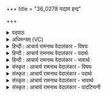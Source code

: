 +++
title = "36_0278 यद्याव इन्द्र"

+++
<details><summary>पदपाठः</summary>

य꣢त्। द्या꣡वः꣢꣯। इ꣣न्द्र। ते। शत꣢म्। श꣣त꣢म्। भू꣡मीः꣢꣯। उ꣣त꣢। स्युः। न। त्वा꣣। वज्रिन्। सह꣡स्र꣢म्। सू꣡र्याः꣢꣯। अ꣡नु꣢꣯। न। जा꣣त꣢म्। अ꣣ष्ट। रो꣡द꣢꣯सी꣣इ꣡ति꣢। २७८।
</details>

<details><summary>अधिमन्त्रम् (VC)</summary>

- इन्द्रः
- पुरुहन्मा आङ्गिरसः
- बृहती
- मध्यमः
- ऐन्द्रं काण्डम्
</details>

<details><summary>हिन्दी : आचार्य रामनाथ वेदालंकार - विषयः</summary>

अगले मन्त्र में परमेश्वर की महिमा का वर्णन है।
</details>

<details><summary>हिन्दी : आचार्य रामनाथ वेदालंकार - पदार्थः</summary>

पदार्थान्वय -  हे (वज्रिन्) वज्रधारी के समान सब सूर्य, चन्द्र, मेघ आदि को नियम में चलानेवाले (इन्द्र) महामहिम परमेश्वर ! (यत्) यदि (ते) आपके रचे हुए (द्यावः) द्यौ लोक (शतम्) सौ, (उत) और (भूमीः) भूमियाँ भी (शतम्) सौ (स्युः) हो जाएँ और (सूर्याः) सूर्य (सहस्रम्) हजार हो जाएँ, तो भी वे (त्वा) तेरी (न) नहीं (अनु) बराबरी कर सकते। (न) न ही (रोदसी) आकाश-भूमि के मध्य में (जातम्) उत्पन्न वायु, बादल, पहाड़, झरने, नदी, सागर आदि जो कुछ हैं, वे सब भी (अष्ट) तेरी महिमा का पार पा सकते हैं। अर्थात् तेरी महिमा अपरम्पार है ॥६॥ इस मन्त्र में द्यौ, भूमि और सूर्य से शत तथा सहस्र संख्याओं का सम्बन्ध न होने पर भी उनके साथ सम्बन्ध वर्णित होने से असम्बन्ध में सम्बन्ध रूप अतिशयोक्ति अलङ्कार है। साथ ही उपमानों से उपमेय का आधिक्य वर्णित होने से व्यतिरेक अलङ्कार भी है। ‘शतं, शतं’ में लाटानुप्रास है ॥६॥
</details>

<details><summary>हिन्दी : आचार्य रामनाथ वेदालंकार - भावार्थः</summary>

भावार्थ -  उषा, सूर्य, चाँद, तारे, भूमि, नदियाँ, पहाड़, समुद्र, वृक्ष, वनस्पतियाँ, दिन-रात, ऋतुएँ, वर्ष ये सब सौ हजार या लाख भी क्यों न हो जाएँ, परमेश्वर की महिमा को प्राप्त नहीं कर सकते ॥६॥
</details>

<details><summary>संस्कृत : आचार्य रामनाथ वेदालंकार - विषयः</summary>

अथ परमेश्वरस्य महिमानमाह।
</details>

<details><summary>संस्कृत : आचार्य रामनाथ वेदालंकार - पदार्थः</summary>

पदार्थान्वय -  हे (वज्रिन्) वज्रधर इव सर्वेषां सूर्यचन्द्रपर्जन्यादीनां यथानियमं संचालयितः (इन्द्र) महामहिम परमेश्वर ! (यत्) यदि (ते) तव, त्वद्रचिता इत्यर्थः (द्यावः) द्युलोकाः (शतम्) शतसंख्यकाः, (उत) अपि च (भूमीः) भूमयः। भूमि शब्दाज्जसि भूमयः इति प्राप्ते पूर्वसवर्णदीर्घः। (शतम्) शतसंख्यकाः (स्युः) भवेयुः, किं च (सूर्याः) आदित्याः (सहस्रम्) सहस्रसंख्यकाः स्युः, तथापि (त्वा) त्वाम् (न) नैव (अनु२) अन्वश्नुवते, (न) नैव (रोदसी) रोदस्योः द्यावापृथिव्योर्मध्ये। सप्तमीद्विवचने ‘सुपां सुलुक्०’ अ० ७।१।३९ इति पूर्वसवर्णदीर्घादेशः। (जातम्) उत्पन्नं वायुपर्जन्यगिरिनिर्झरसरित्सागरादिकं सर्वमपि (अष्ट) आष्ट, महिम्ना त्वाम् अश्नुते। अशू व्याप्तौ धातोर्लडर्थे लुङि अनिट्पक्षे छन्दसि आडागमाभावे प्रथमपुरुषैकवचने रूपम्। तव महिमा सर्वातिशायी वर्तत इति भावः। ऋषिरप्याह—ज्यायान् पृथिव्या ज्यायानन्तरिक्षाद् ज्यायान् दिवो ज्यायानेभ्यो लोकेभ्यः। छा० उ० ३।१४।३ इति ॥६॥ अत्र द्युभूमिसूर्याणां शतसहस्रसंख्याऽसम्बन्धेऽपि तत्सम्बन्धवर्णनाद् असम्बन्धे सम्बन्धरूपोऽतिशयोक्तिरलङ्कारः।३ किञ्च, उपमानेभ्य उपमेयस्याधिक्यवर्णनाद् व्यतिरेकोऽपि४। ‘शतं, शतं’ इत्यत्र च लाटानुप्रासः ॥६॥
</details>

<details><summary>संस्कृत : आचार्य रामनाथ वेदालंकार - भावार्थः</summary>

भावार्थ -  उषाः सूर्यश्चन्द्रस्तारका भूमिर्नद्यः पर्वताः समुद्रा वृक्षा वनस्पतयोऽहोरात्रा ऋतवः संवत्सरः सर्वाण्येतानि शत-सहस्र-लक्षसंख्यान्यपि भूत्वा परमेश्वरस्य महिमानं नाप्तुं शक्नुवन्ति ॥६॥
</details>

<details><summary>संस्कृत : आचार्य रामनाथ वेदालंकार - पादटिप्पनी</summary>

टिप्पनी -   १. ऋ० ८।७०।५, साम० ८६२, अथ० २०।८१।१, २०।९२।२०। २. अनु पश्चात् न्यूनमित्यर्थः—इति वि०। ते सर्वे न त्वा अनु अष्ट न अन्वश्नुवते। अश्नोतेर्व्यत्ययेन लट्, प्रथमपुरुषबहुवचनस्य एकवचने रूपम् अष्टेति। नैवानु व्याप्नुवन्ति—इति भ०। ३. सिद्धत्वेऽध्यवसायस्यातिशयोक्तिर्निगद्यते। भेदेऽप्यभेदः सम्बन्धेऽसम्बन्धस्तद्विपर्ययौ पौर्वापर्वात्ययः कार्यहेत्वो, सा पञ्चधा ततः ॥ सा० द० १०।४६, ४७ इति तल्लक्षणात्। ४. उपमानाद् यदन्यस्य व्यतिरेकः स एव सः। का० प्र० १०।१०५ इति तल्लक्षणात्।
</details>